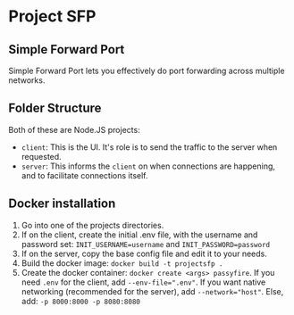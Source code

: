 # Project SFP
## Simple Forward Port
Simple Forward Port lets you effectively do port forwarding across multiple networks.
## Folder Structure
Both of these are Node.JS projects:  
  - `client`: This is the UI. It's role is to send the traffic to the server when requested.
  - `server`: This informs the `client` on when connections are happening, and to facilitate connections itself.
## Docker installation
1. Go into one of the projects directories.
2. If on the client, create the initial .env file, with the username and password set: `INIT_USERNAME=username` and `INIT_PASSWORD=password`
3. If on the server, copy the base config file and edit it to your needs.
4. Build the docker image: `docker build -t projectsfp .`
5. Create the docker container: `docker create <args> passyfire`. If you need `.env` for the client, add `--env-file=".env"`. If you want native networking (recommended for the server), add `--network="host"`. Else, add: `-p 8000:8000 -p 8080:8080`